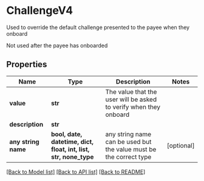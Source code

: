 # ChallengeV4

<p>Used to override the default challenge presented to the payee when they onboard</p> <p>Not used after the payee has onboarded</p> 

## Properties
Name | Type | Description | Notes
------------ | ------------- | ------------- | -------------
**value** | **str** | The value that the user will be asked to verify when they onboard | 
**description** | **str** |  | 
**any string name** | **bool, date, datetime, dict, float, int, list, str, none_type** | any string name can be used but the value must be the correct type | [optional]

[[Back to Model list]](../README.md#documentation-for-models) [[Back to API list]](../README.md#documentation-for-api-endpoints) [[Back to README]](../README.md)


